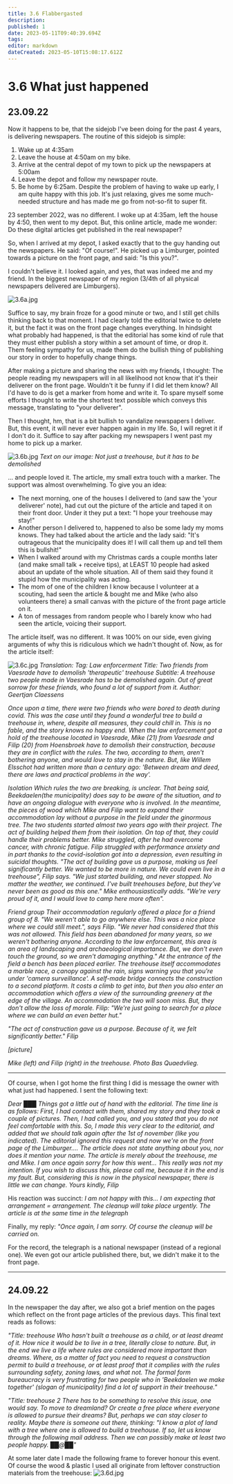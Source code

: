 ```yaml
---
title: 3.6 Flabbergasted
description: 
published: 1
date: 2023-05-11T09:40:39.694Z
tags: 
editor: markdown
dateCreated: 2023-05-10T15:08:17.612Z
---
```


# 3.6 What just happened

## 23.09.22

Now it happens to be, that the sidejob I've been doing for the past 4 years, is delivering newspapers. The routine of this sidejob is simple:
1. Wake up at 4:35am
2. Leave the house at 4:50am on my bike.
3. Arrive at the central depot of my town to pick up the newspapers at 5:00am
4. Leave the depot and follow my newspaper route.
5. Be home by 6:25am.
Despite the problem of having to wake up early, I am quite happy with this job. It's just relaxing, gives me some much-needed structure and has made me go from not-so-fit to super fit.

23 september 2022, was no different. I woke up at 4:35am, left the house by 4:50, then went to my depot. But, this online article, made me wonder: Do these digital articles get published in the real newspaper?

So, when I arrived at my depot, I asked exactly that to the guy handing out the newspapers. He said: "Of course!". He picked up a Limburger, pointed towards a picture on the front page, and said: "Is this you?".

I couldn't believe it. I looked again, and yes, that was indeed me and my friend. In the biggest newspaper of my region (3/4th of all physical newspapers delivered are Limburgers).

![3.6a.jpg](/treehouse_story/3.6a.jpg)

Suffice to say, my brain froze for a good minute or two, and I still get chills thinking back to that moment. I had clearly told the editorial twice to delete it, but the fact it was on the front page changes everything. In hindsight what probably had happened, is that the editorial has some kind of rule that they must either publish a story within a set amount of time, or drop it. Them feeling sympathy for us, made them do the bullish thing of publishing our story in order to hopefully change things.

After making a picture and sharing the news with my friends, I thought: The people reading my newspapers will in all likelihood not know that it's their deliverer on the front page. Wouldn't it be funny if I did let them know? All I'd have to do is get a marker from home and write it. To spare myself some efforts I thought to write the shortest text possible which conveys this message, translating to "your deliverer".

Then I thought, hm, that is a bit bullish to vandalize newspapers I deliver. But, this event, it will never ever happen again in my life. So, I will regret it if I don't do it. Suffice to say after packing my newspapers I went past my home to pick up a marker.

![3.6b.jpg](/treehouse_story/3.6b.jpg)
*Text on our image: Not just a treehouse, but it has to be demolished*

... and people loved it. The article, my small extra touch with a marker. The support was almost overwhelming. To give you an idea:
- The next morning, one of the houses I delivered to (and saw the 'your deliverer' note), had cut out the picture of the article and taped it on their front door. Under it they put a text: "I hope your treehouse may stay!"
- Another person I delivered to, happened to also be some lady my moms knows. They had talked about the article and the lady said: "It's outrageous that the municipality does it! I will call them up and tell them this is bullshit!"
- When I walked around with my Christmas cards a couple months later (and make small talk + receive tips), at LEAST 10 people had asked about an update of the whole situation. All of them said they found it stupid how the municipality was acting.
- The mom of one of the children I know because I volunteer at a scouting, had seen the article & bought me and Mike (who also volunteers there) a small canvas with the picture of the front page article on it.
- A ton of messages from random people who I barely know who had seen the article, voicing their support.

The article itself, was no different. It was 100% on our side, even giving arguments of why this is ridiculous which we hadn't thought of. Now, as for the article itself:

![3.6c.jpg](/treehouse_story/3.6c.jpg)
*Translation: 
Tag: Law enforcerment
Title: Two friends from Vaesrade have to demolish 'therapeutic' treehouse
Subtitle: A treehouse two people made in Vaesrade has to be demolished again. Out of great sorrow for these friends, who found a lot of support from it.
Author: Geertjan Claessens*

*Once upon a time, there were two friends who were bored to death during covid. This was the case until they found a wonderful tree to build a treehouse in, where, despite all measures, they could chill in.
This is no fable, and the story knows no happy end. When the law enforcement got a hold of the treehouse located in Vaesrade, Mike (21) from Vaesrade and Filip (20) from Hoensbroek have to demolish their construction, because they are in conflict with the rules. The two, according to them, aren't bothering anyone, and would love to stay in the nature. But, like Willem Elsschot had written more than a century ago: 'Between dream and deed, there are laws and practical problems in the way'.*

*Isolation
Which rules the two are breaking, is unclear. That being said, Beekdaelen(the municipality) does say to be aware of the situation, and to have an ongoing dialogue with everyone who is involved. In the meantime, the pieces of wood which Mike and Filip want to expand their accommodation lay without a purpose in the field under the ginormous tree.
The two students started almost two years ago with their project. The act of building helped them from their isolation. On top of that, they could handle their problems better. Mike struggled, after he had overcome cancer, with chronic fatigue. Filip struggled with performance anxiety and in part thanks to the covid-isolation got into a depression, even resulting in suicidal thoughts. "The act of building gave us a purpose, making us feel significantly better. We wanted to be more in nature. We could even live in a treehouse", Filip says. "We just started building, and never stopped. No matter the weather, we continued. I've built treehouses before, but they've never been as good as this one." Mike enthousiastically adds. "We're very proud of it, and I would love to camp here more often".*

*Friend group
Their accommodation regularly offered a place for a friend group of 8. "We weren't able to go anywhere else. This was a nice place where we could still meet.", says Filip. "We never had considered that this was not allowed. This field has been abandoned for many years, so we weren't bothering anyone. According to the law enforcement, this area is an area of landscaping and archaeological importance. But, we don't even touch the ground, so we aren't damaging anything."
At the entrance of the field a bench has been placed earlier. The treehouse itself accommodates a marble race, a canopy against the rain, signs warning you that you're under 'camera surveillance'. A self-made bridge connects the construction to a second platform. It costs a climb to get into, but then you also enter an accommodation which offers a view of the surrounding greenery at the edge of the village. An accommodation the two will soon miss. But, they don't allow the loss of morale. Filip: "We're just going to search for a place where we can build an even better hut."*

*"The act of construction gave us a purpose. Because of it, we felt significantly better." Filip*

*[picture]*

*Mike (left) and Filip (right) in the treehouse. Photo Bas Quaedvlieg.*

---

Of course, when I got home the first thing I did is message the owner with what just had happened. I sent the following text:

*Dear ███
Things got a little out of hand with the editorial. The time line is as follows:
First, I had contact with them, shared my story and they took a couple of pictures.
Then, I had called you, and you stated that you do not feel comfortable with this.
So, I made this very clear to the editorial, and added that we should talk again after the 1st of november (like you indicated).
The editorial ignored this request and now we're on the front page of the Limburger....
The article does not state anything about you, nor does it mention your name. The article is merely about the treehouse, me and Mike.
I am once again sorry for how this went... This really was not my intention.
If you wish to discuss this, please call me, because it in the end is my fault.
But, considering this is now in the physical newspaper, there is little we can change.
Yours kindly,
Filip*

His reaction was succinct:
*I am not happy with this... I am expecting that arrangement = arrangement. The cleanup will take place urgently.
The article is at the same time in the telegraph*

Finally, my reply:
*"Once again, I am sorry. Of course the cleanup will be carried on.*

For the record, the telegraph is a national newspaper (instead of a regional one). We even got our article published there, but, we didn't make it to the front page.

---

## 24.09.22

In the newspaper the day after, we also got a brief mention on the pages which reflect on the front page articles of the previous days. This final text reads as follows:

*"Title: treehouse
Who hasn't built a treehouse as a child, or at least dreamt of it. How nice it would be to live in a tree, literally close to nature. But, in the end we live a life where rules are considered more important than dreams. Where, as a matter of fact you need to request a construction permit to build a treehouse, or at least proof that it complies with the rules surrounding safety, zoning laws, and what not. The formal form bureaucracy is very frustrating for two people who in 'Beekdaelen we make together' (slogan of municipality) find a lot of support in their treehouse."*

*"Title: treehouse 2
There has to be something to resolve this issue, one would say. To move to dreamland? Or create a free place where everyone is allowed to pursue their dreams? But, perhaps we can stay closer to reality. Maybe there is someone out there, thinking: "I know a plot of land with a tree where one is allowed to build a treehouse. If so, let us know through the following mail address. Then we can possibly make at least two people happy. ██@██"*

At some later date I made the following frame to forever honour this event. Of course the wood & plastic I used all originate from leftover construction materials from the treehouse:
![3.6d.jpg](/treehouse_story/3.6d.jpg)